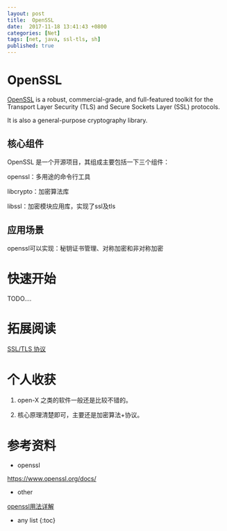 ```yaml
---
layout: post
title:  OpenSSL
date:  2017-11-18 13:41:43 +0800
categories: [Net]
tags: [net, java, ssl-tls, sh]
published: true
---
```


# OpenSSL

[OpenSSL](https://www.openssl.org/) is a robust, commercial-grade, and full-featured toolkit for the Transport Layer Security (TLS) and Secure Sockets Layer (SSL) protocols. 

It is also a general-purpose cryptography library. 

## 核心组件

OpenSSL 是一个开源项目，其组成主要包括一下三个组件：

openssl：多用途的命令行工具

libcrypto：加密算法库

libssl：加密模块应用库，实现了ssl及tls

## 应用场景

openssl可以实现：秘钥证书管理、对称加密和非对称加密

# 快速开始

TODO....

# 拓展阅读

[SSL/TLS 协议](https://houbb.github.io/2018/09/26/ssl-tls)

# 个人收获

1. open-X 之类的软件一般还是比较不错的。

2. 核心原理清楚即可，主要还是加密算法+协议。

# 参考资料

- openssl

https://www.openssl.org/docs/

- other

[openssl用法详解](http://www.cnblogs.com/yangxiaolan/p/6256838.html)

* any list
{:toc}
